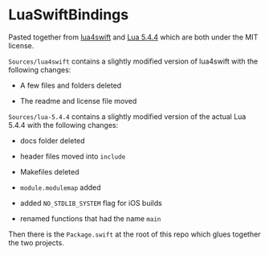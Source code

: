 # LuaSwiftBindings

Pasted together from [lua4swift](https://github.com/weyhan/lua4swift) and [Lua 5.4.4](https://www.lua.org/download.html) which are both under the MIT license.

`Sources/lua4swift` contains a slightly modified version of lua4swift with the following changes:

 - A few files and folders deleted
 
 - The readme and license file moved


`Sources/lua-5.4.4` contains a slightly modified version of the actual Lua 5.4.4 with the following changes:

- docs folder deleted

- header files moved into `include`

- Makefiles deleted

- `module.modulemap` added

- added `NO_STDLIB_SYSTEM` flag for iOS builds

- renamed functions that had the name `main`


Then there is the `Package.swift` at the root of this repo which glues together the two projects.
  

